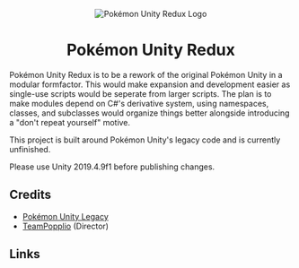 <p align="center">
    <img alt="Pokémon Unity Redux Logo" src="https://i.imgur.com/rALvFgd.png"/>
    <h1 align="center">Pokémon Unity Redux</h3>
</p>

Pokémon Unity Redux is to be a rework of the original Pokémon Unity in a modular formfactor.
This would make expansion and development easier as single-use scripts would be seperate from larger scripts.
The plan is to make modules depend on C#'s derivative system, using namespaces, classes, and subclasses would organize things better alongside introducing a "don't repeat yourself" motive.

This project is built around Pokémon Unity's legacy code and is currently unfinished.

Please use Unity 2019.4.9f1 before publishing changes.

## Credits

* [Pokémon Unity Legacy](https://github.com/PokemonUnity/PokemonUnity/tree/master)
* [TeamPopplio](https://github.com/TeamPopplio) (Director)

## Links
